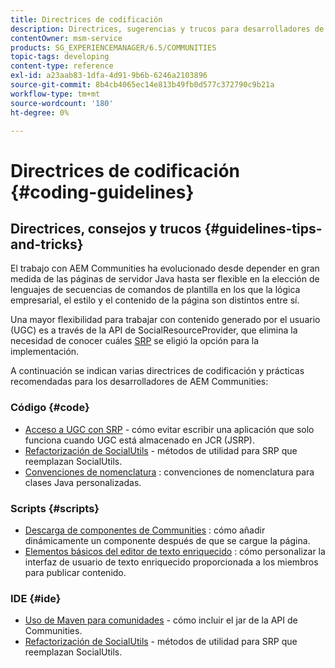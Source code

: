 ```yaml
---
title: Directrices de codificación
description: Directrices, sugerencias y trucos para desarrolladores de Communities
contentOwner: msm-service
products: SG_EXPERIENCEMANAGER/6.5/COMMUNITIES
topic-tags: developing
content-type: reference
exl-id: a23aab83-1dfa-4d91-9b6b-6246a2103896
source-git-commit: 8b4cb4065ec14e813b49fb0d577c372790c9b21a
workflow-type: tm+mt
source-wordcount: '180'
ht-degree: 0%

---
```


# Directrices de codificación {#coding-guidelines}

## Directrices, consejos y trucos {#guidelines-tips-and-tricks}

El trabajo con AEM Communities ha evolucionado desde depender en gran medida de las páginas de servidor Java hasta ser flexible en la elección de lenguajes de secuencias de comandos de plantilla en los que la lógica empresarial, el estilo y el contenido de la página son distintos entre sí.

Una mayor flexibilidad para trabajar con contenido generado por el usuario (UGC) es a través de la API de SocialResourceProvider, que elimina la necesidad de conocer cuáles [SRP](srp.md) se eligió la opción para la implementación.

A continuación se indican varias directrices de codificación y prácticas recomendadas para los desarrolladores de AEM Communities:

### Código {#code}

* [Acceso a UGC con SRP](accessing-ugc-with-srp.md) - cómo evitar escribir una aplicación que solo funciona cuando UGC está almacenado en JCR (JSRP).
* [Refactorización de SocialUtils](socialutils.md) - métodos de utilidad para SRP que reemplazan SocialUtils.
* [Convenciones de nomenclatura](naming-conventions.md) : convenciones de nomenclatura para clases Java personalizadas.

### Scripts {#scripts}

* [Descarga de componentes de Communities](sideloading.md) : cómo añadir dinámicamente un componente después de que se cargue la página.
* [Elementos básicos del editor de texto enriquecido](rte.md) : cómo personalizar la interfaz de usuario de texto enriquecido proporcionada a los miembros para publicar contenido.

### IDE {#ide}

* [Uso de Maven para comunidades](maven.md) - cómo incluir el jar de la API de Communities.
* [Refactorización de SocialUtils](socialutils.md) - métodos de utilidad para SRP que reemplazan SocialUtils.
